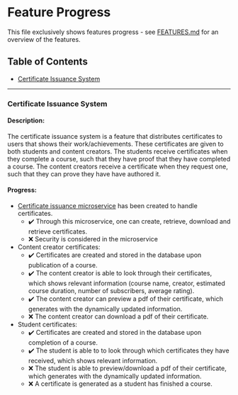 # Feature Progress

This file exclusively shows features progress - see [FEATURES.md](FEATURES.md) for an overview of the features. 

## Table of Contents

- [Certificate Issuance System](#certificate-issuance-system)

---

### Certificate Issuance System

#### Description:

The certificate issuance system is a feature that distributes certificates to users that shows their work/achievements. These certificates are given to both students and content creators. The students receive certificates when they complete a course, such that they have proof that they have completed a course. The content creators receive a certificate when they request one, such that they can prove they have have authored it. 

#### Progress:

- [Certificate issuance microservice](https://github.com/Educado-App/educado-certificate-service) has been created to handle certificates.
  - :heavy_check_mark: Through this microservice, one can create, retrieve, download and retrieve certificates.
  - :x: Security is considered in the microservice
- Content creator certificates: 
  - :heavy_check_mark: Certificates are created and stored in the database upon publication of a course.
  - :heavy_check_mark: The content creator is able to look through their certificates, which shows relevant information (course name, creator, estimated course duration, number of subscribers, average rating). 
  - :heavy_check_mark: The content creator can preview a pdf of their certificate, which generates with the dynamically updated information.
  - :x: The content creator can download a pdf of their certificate.
- Student certificates:
  - :heavy_check_mark: Certificates are created and stored in the database upon completion of a course.
  - :heavy_check_mark: The student is able to to look through which certificates they have received, which shows relevant information.
  - :x: The student is able to preview/download a pdf of their certificate, which generates with the dynamically updated information.
  - :x: A certificate is generated as a student has finished a course.
